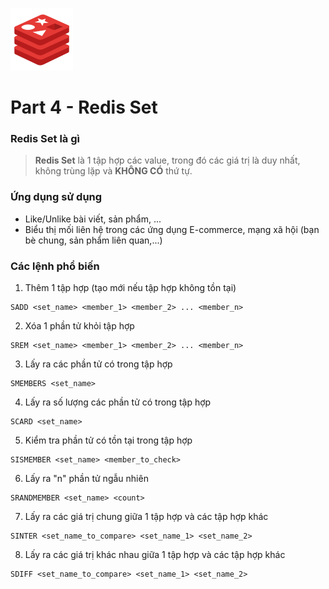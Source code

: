 ![logo](./images/redis-logo.png)

# Part 4 - Redis Set

### Redis Set là gì

> **Redis Set** là 1 tập hợp các value, trong đó các giá trị là duy nhất, không trùng lặp và **KHÔNG CÓ** thứ tự.

### Ứng dụng sử dụng

- Like/Unlike bài viết, sản phẩm, ...
- Biểu thị mối liên hệ trong các ứng dụng E-commerce, mạng xã hội (bạn bè chung, sản phẩm liên quan,...)

### Các lệnh phổ biến

1. Thêm 1 tập hợp (tạo mới nếu tập hợp không tồn tại)

```shell
SADD <set_name> <member_1> <member_2> ... <member_n>
```

2. Xóa 1 phần tử khỏi tập hợp

```shell
SREM <set_name> <member_1> <member_2> ... <member_n>
```

3. Lấy ra các phần tử có trong tập hợp

```shell
SMEMBERS <set_name>
```

4. Lấy ra số lượng các phần tử có trong tập hợp

```shell
SCARD <set_name>
```

5. Kiểm tra phần tử có tồn tại trong tập hợp

```shell
SISMEMBER <set_name> <member_to_check>
```

6. Lấy ra "n" phần tử ngẫu nhiên

```shell
SRANDMEMBER <set_name> <count>
```

7. Lấy ra các giá trị chung giữa 1 tập hợp và các tập hợp khác

```shell
SINTER <set_name_to_compare> <set_name_1> <set_name_2>
```

8. Lấy ra các giá trị khác nhau giữa 1 tập hợp và các tập hợp khác

```shell
SDIFF <set_name_to_compare> <set_name_1> <set_name_2>
```
